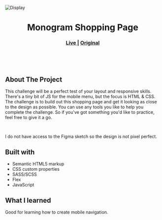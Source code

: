 ![Display](https://user-images.githubusercontent.com/77338263/208092204-2a524424-345e-480c-a9a5-f81dc3b79a94.png)


<h1 align="center">Monogram Shopping Page</h1>

<div align="center">
  <h3>
    <a href="https://sabapangani.github.io/consoleshop.github.io/" color="white">
      Live
    </a>
   <span> | </span>
    <a href="https://monogramcc.com/shop/#next">
      Original
    </a>
  </h3>
</div>
<br>
<br>
<br>

## About The Project
This challenge will be a perfect test of your layout and responsive skills. There's a tiny bit of JS for the mobile menu, but the focus is HTML & CSS.
The challenge is to build out this shopping page and get it looking as close to the design as possible.
You can use any tools you like to help you complete the challenge. So if you've got something you'd like to practice, feel free to give it a go.

<br> <p>I do not have access to the Figma sketch so the design is not pixel perfect.</p>




## Built with 

- Semantic HTML5 markup
- CSS custom properties
- SASS/SCSS
- Flex
- JavaScript

## What I learned
Good for learning how to create mobile navigation.



